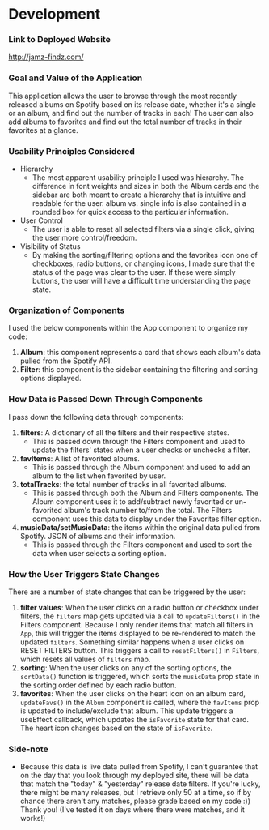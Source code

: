 # Development

### Link to Deployed Website
http://jamz-findz.com/

### Goal and Value of the Application
This application allows the user to browse through the most recently released albums on Spotify based on its release date, whether it's a single or an album, and find out the number of tracks in each! The user can also add albums to favorites and find out the total number of tracks in their favorites at a glance.

### Usability Principles Considered
- Hierarchy
    - The most apparent usability principle I used was hierarchy. The difference in font weights and sizes in both the Album cards and the sidebar are both meant to create a hierarchy that is intuitive and readable for the user. album vs. single info is also contained in a rounded box for quick access to the particular information.
- User Control
    - The user is able to reset all selected filters via a single click, giving the user more control/freedom.
- Visibility of Status
    - By making the sorting/filtering options and the favorites icon one of checkboxes, radio buttons, or changing icons, I made sure that the status of the page was clear to the user. If these were simply buttons, the user will have a difficult time understanding the page state.

### Organization of Components
I used the below components within the App component to organize my code:
1. <b>Album</b>: this component represents a card that shows each album's data pulled from the Spotify API. 
2. <b>Filter</b>: this component is the sidebar containing the filtering and sorting options displayed.

### How Data is Passed Down Through Components
I pass down the following data through components:
1. <b>filters</b>: A dictionary of all the filters and their respective states.
    - This is passed down through the Filters component and used to update the filters' states when a user checks or unchecks a filter.
2. <b>favItems</b>: A list of favorited albums.
    - This is passed through the Album component and used to add an album to the list when favorited by user.
3. <b>totalTracks</b>: the total number of tracks in all favorited albums.
    - This is passed through both the Album and Filters components. The Album component uses it to add/subtract newly favorited or un-favorited album's track number to/from the total. The Filters component uses this data to display under the Favorites filter option.
4. <b>musicData/setMusicData</b>: the items within the original data pulled from Spotify. JSON of albums and their information.
    - This is passed through the Filters component and used to sort the data when user selects a sorting option.

### How the User Triggers State Changes
There are a number of state changes that can be triggered by the user:
1. <b>filter values</b>: When the user clicks on a radio button or checkbox under filters, the `filters` map gets updated via a call to `updateFilters()` in the Filters component. Because I only render items that match all filters in `App`, this will trigger the items displayed to be re-rendered to match the updated `filters`. Something similar happens when a user clicks on RESET FILTERS button. This triggers a call to `resetFilters()` in `Filters`, which resets all values of `filters` map.
2. <b>sorting</b>: When the user clicks on any of the sorting options, the `sortData()` function is triggered, which sorts the `musicData` prop state in the sorting order defined by each radio button.
3. <b>favorites</b>: When the user clicks on the heart icon on an album card, `updateFavs()` in the `Album` component is called, where the `favItems` prop is updated to include/exclude that album. This update triggers a useEffect callback, which updates the `isFavorite` state for that card. The heart icon changes based on the state of `isFavorite`.

### Side-note
- Because this data is live data pulled from Spotify, I can't guarantee that on the day that you look through my deployed site, there will be data that match the "today" & "yesterday" release date filters. If you're lucky, there might be many releases, but I retrieve only 50 at a time, so if by chance there aren't any matches, please grade based on my code :)) Thank you! (I've tested it on days where there were matches, and it works!)

